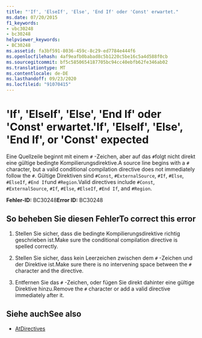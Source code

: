 ```yaml
---
title: "'If', 'ElseIf', 'Else', 'End If' oder 'Const' erwartet."
ms.date: 07/20/2015
f1_keywords:
- vbc30248
- bc30248
helpviewer_keywords:
- BC30248
ms.assetid: fa3bf591-8036-459c-8c29-ed7784e444f6
ms.openlocfilehash: 4af9eafb0babad8c5b1220c5be16c5a4d588f0cb
ms.sourcegitcommit: bf5c5850654187705bc94cc40ebfb62fe346ab02
ms.translationtype: MT
ms.contentlocale: de-DE
ms.lasthandoff: 09/23/2020
ms.locfileid: "91070415"
---
```

# <a name="if-elseif-else-end-if-or-const-expected"></a><span data-ttu-id="80abc-102">'If', 'ElseIf', 'Else', 'End If' oder 'Const' erwartet.</span><span class="sxs-lookup"><span data-stu-id="80abc-102">'If', 'ElseIf', 'Else', 'End If', or 'Const' expected</span></span>

<span data-ttu-id="80abc-103">Eine Quellzeile beginnt mit einem `#` -Zeichen, aber auf das `#`folgt nicht direkt eine gültige bedingte Kompilierungsdirektive.</span><span class="sxs-lookup"><span data-stu-id="80abc-103">A source line begins with a `#` character, but a valid conditional compilation directive does not immediately follow the `#`.</span></span> <span data-ttu-id="80abc-104">Gültige Direktiven sind `#Const`, `#ExternalSource`, `#If`, `#Else`, `#ElseIf`, `#End If`und `#Region`.</span><span class="sxs-lookup"><span data-stu-id="80abc-104">Valid directives include `#Const`, `#ExternalSource`, `#If`, `#Else`, `#ElseIf`, `#End If`, and `#Region`.</span></span>  
  
 <span data-ttu-id="80abc-105">**Fehler-ID:** BC30248</span><span class="sxs-lookup"><span data-stu-id="80abc-105">**Error ID:** BC30248</span></span>  
  
## <a name="to-correct-this-error"></a><span data-ttu-id="80abc-106">So beheben Sie diesen Fehler</span><span class="sxs-lookup"><span data-stu-id="80abc-106">To correct this error</span></span>  
  
1. <span data-ttu-id="80abc-107">Stellen Sie sicher, dass die bedingte Kompilierungsdirektive richtig geschrieben ist.</span><span class="sxs-lookup"><span data-stu-id="80abc-107">Make sure the conditional compilation directive is spelled correctly.</span></span>  
  
2. <span data-ttu-id="80abc-108">Stellen Sie sicher, dass kein Leerzeichen zwischen dem `#` -Zeichen und der Direktive ist.</span><span class="sxs-lookup"><span data-stu-id="80abc-108">Make sure there is no intervening space between the `#` character and the directive.</span></span>  
  
3. <span data-ttu-id="80abc-109">Entfernen Sie das `#` -Zeichen, oder fügen Sie direkt dahinter eine gültige Direktive hinzu.</span><span class="sxs-lookup"><span data-stu-id="80abc-109">Remove the `#` character or add a valid directive immediately after it.</span></span>  
  
## <a name="see-also"></a><span data-ttu-id="80abc-110">Siehe auch</span><span class="sxs-lookup"><span data-stu-id="80abc-110">See also</span></span>

- [<span data-ttu-id="80abc-111">At</span><span class="sxs-lookup"><span data-stu-id="80abc-111">Directives</span></span>](../language-reference/directives/index.md)
